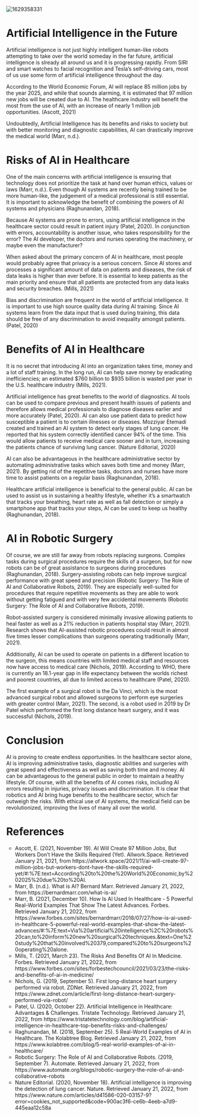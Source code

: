 ![1629358331](https://user-images.githubusercontent.com/94966003/150647905-29bfcdbf-2752-4076-a3bf-0f72215fe877.jpg)

<h1> Artificial Intelligence in the Future </h1>
<p> Artificial intelligence is not just highly intelligent human-like robots attempting to take over the world someday in the far future, artificial intelligence is slready all around us and it is progressing rapidly. From SIRI and smart watches to facial recognition and Tesla’s self-driving cars, most of us use some form of artificial intelligence throughout the day. </p>
<p> According to the World Economic Forum, AI will replace 85 million jobs by the year 2025, and while that sounds alarming, it is estimated that 97 million new jobs will be created due to AI. The healthcare industry will benefit the most from the use of AI, with an increase of nearly 1 million job opportunities. (Ascott, 2021) 
<p> Undoubtedly, Artificial Intelligence has its benefits and risks to society but with better monitoring and diagnostic capabilities, AI can drastically improve the medical world (Marr, n.d.). </p>

<h1> Risks of AI in Healthcare </h1> <hl/>
<p> One of the main concerns with artificial intelligence is ensuring that technology does not prioritize the task at hand over human ethics, values or laws (Marr, n.d.). Even though AI systems are recently being trained to be more human-like, the judgement of a medical professional is still essential. It is important to acknowledge the benefit of combining the powers of AI systems and physicians (Raghunandan, 2018). </p>  
<p> Because AI systems are prone to errors, using artificial intelligence in the healthcare sector could result in patient injury (Patel, 2020). In conjunction with errors, accountability is another issue, who takes responsibility for the error? The AI developer, the doctors and nurses operating the machinery, or maybe even the manufacturer? </p>
<p> When asked about the primary concern of AI in healthcare, most people would probably agree that privacy is a serious concern. Since AI stores and processes a significant amount of data on patients and diseases, the risk of data leaks is higher than ever before. It is essential to keep patients as the main priority and ensure that all patients are protected from any data leaks and security breaches. (Mills, 2021) </p>
<p> Bias and discrimination are frequent in the world of artificial intelligence. It is important to use high source quality data during AI training. Since AI systems learn from the data input that is used during training, this data should be free of any discrimination to avoid inequality amongst patients. (Patel, 2020) </p>

<h1> Benefits of AI in Healthcare </h1> <hl/>
<p> It is no secret that introducing AI into an organization takes time, money and a lot of staff training. In the long run, AI can help save money by eradicating inefficiencies; an estimated $760 billion to $935 billion is wasted per year in the U.S. healthcare industry (Mills, 2021). </p>
<p> Artificial intelligence has great benefits to the world of diagnostics. AI tools can be used to compare previous and present health issues of patients and therefore allows medical professionals to diagnose diseases earlier and more accurately (Patel, 2020). AI can also use patient data to predict how susceptible a patient is to certain illnesses or diseases. Mozziyar Etemadi created and trained an AI system to detect early stages of lung cancer. He reported that his system correctly identified cancer 94% of the time. This would allow patients to receive medical care sooner and in turn, increasing the patients chance of surviving lung cancer. (Nature Editorial, 2020) </p>
<p> AI can also be advantageous in the healthcare administrative sector by automating administrative tasks which saves both time and money (Marr, 2021). By getting rid of the repetitive tasks, doctors and nurses have more time to assist patients on a regular basis (Raghunandan, 2018). </p>
<p> Healthcare artificial intelligence is beneficial to the general public. AI can be used to assist us in sustaining a healthy lifestyle, whether it’s a smartwatch that tracks your breathing, heart rate as well as fall detection or simply a smartphone app that tracks your steps, AI can be used to keep us healthy (Raghunandan, 2018). </p>

<h1> AI in Robotic Surgery </h1> <hl/>
<p> Of course, we are still far away from robots replacing surgeons. Complex tasks during surgical procedures require the skills of a surgeon, but for now robots can be of great assistance to surgeons during procedures (Raghunandan, 2018). Surgery-assisting robots can help improve surgical performance with great speed and precision (Robotic Surgery: The Role of AI and Collaborative Robots, 2019). They are especially well-suited for procedures that require repetitive movements as they are able to work without getting fatigued and with very few accidental movements (Robotic Surgery: The Role of AI and Collaborative Robots, 2019). </p>
<p> Robot-assisted surgery is considered minimally invasive allowing patients to heal faster as well as a 21% reduction in patients hospital stay (Marr, 2021). Research shows that AI-assisted robotic procedures could result in almost five times lesser complications than surgeons operating traditionally (Marr, 2021). </p>
<p> Additionally, AI can be used to operate on patients in a different location to the surgeon, this means countries with limited medical staff and resources now have access to medical care (Nichols, 2019). According to WHO, there is currently an 18.1-year gap in life expectancy between the worlds richest and poorest countries, all due to limited access to healthcare (Patel, 2020). </p>
<p> The first example of a surgical robot is the Da Vinci, which is the most advanced surgical robot and allowed surgeons to perform eye surgeries with greater control (Marr, 2021). The second, is a robot used in 2019 by Dr Patel which performed the first long distance heart surgery, and it was successful (Nichols, 2019). </p>

<h1> Conclusion </h1> <hl/>
<p> AI is proving to create endless opportunities. In the healthcare sector alone, AI is improving administrative tasks, diagnostic abilities and surgeries with great speed and effectiveness as well as saving both time and money. AI can be advantageous to the general public in order to maintain a healthy lifestyle. Of course, with all the benefits of AI comes risks, including AI errors resulting in injuries, privacy issues and discrimination. 
It is clear that robotics and AI bring huge benefits to the healthcare sector, which far outweigh the risks. With ethical use of AI systems, the medical field can be revolutionized, improving the lives of many all over the world. </p>

<h1> References </h1> <hl/>
<ul type="circle">
<li> Ascott, E. (2021, November 19). AI Will Create 97 Million Jobs, But Workers Don’t Have the Skills Required (Yet). Allwork.Space. Retrieved January 21, 2021, from https://allwork.space/2021/11/ai-will-create-97-million-jobs-but-workers-dont-have-the-skills-required-yet/#:%7E:text=According%20to%20the%20World%20Economic,by%202025%20due%20to%20AI. </li>
<li> Marr, B. (n.d.). What is AI? Bernard Marr. Retrieved January 21, 2022, from https://bernardmarr.com/what-is-ai/ </li>
<li> Marr, B. (2021, December 10). How Is AI Used In Healthcare - 5 Powerful Real-World Examples That Show The Latest Advances. Forbes. Retrieved January 21, 2022, from https://www.forbes.com/sites/bernardmarr/2018/07/27/how-is-ai-used-in-healthcare-5-powerful-real-world-examples-that-show-the-latest-advances/#:%7E:text=Via%20artificial%20intelligence%2C%20robots%20can,to%20inform%20new%20surgical%20techniques.&text=One%20study%20that%20involved%20379,compared%20to%20surgeons%20operating%20alone. </li>
<li> Mills, T. (2021, March 23). The Risks And Benefits Of AI In Medicine. Forbes. Retrieved January 21, 2022, from https://www.forbes.com/sites/forbestechcouncil/2021/03/23/the-risks-and-benefits-of-ai-in-medicine/ </li>
<li> Nichols, G. (2019, September 5). First long-distance heart surgery performed via robot. ZDNet. Retrieved January 21, 2022, from https://www.zdnet.com/article/first-long-distance-heart-surgery-performed-via-robot/ </li>
<li> Patel, U. (2020, October 22). Artificial Intelligence in Healthcare: Advantages & Challenges. Tristate Technology. Retrieved January 21, 2022, from https://www.tristatetechnology.com/blog/artificial-intelligence-in-healthcare-top-benefits-risks-and-challenges/ </li>
<li> Raghunandan, M. (2018, September 25). 5 Real-World Examples of AI in Healthcare. The Kolabtree Blog. Retrieved January 21, 2022, from https://www.kolabtree.com/blog/5-real-world-examples-of-ai-in-healthcare/ </li>
<li> Robotic Surgery: The Role of AI and Collaborative Robots. (2019, September 7). Automate. Retrieved January 21, 2022, from https://www.automate.org/blogs/robotic-surgery-the-role-of-ai-and-collaborative-robots </li>
<li>  Nature Editorial. (2020, November 18). Artificial intelligence is improving the detection of lung cancer. Nature. Retrieved January 21, 2022, from https://www.nature.com/articles/d41586-020-03157-9?error=cookies_not_supported&code=900ac3f6-ce6b-4eeb-a7d9-445eaa12c58a </li>
  </ul> 
